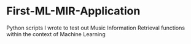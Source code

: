 # First-ML-MIR-Application
Python scripts I wrote to test out Music Information Retrieval functions within the context of Machine Learning
